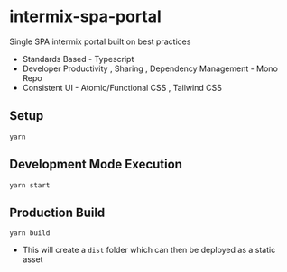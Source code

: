 # intermix-spa-portal

Single SPA intermix portal built on best practices

- Standards Based - Typescript
- Developer Productivity , Sharing , Dependency Management - Mono Repo
- Consistent UI - Atomic/Functional CSS , Tailwind CSS

## Setup

```
yarn
```

## Development Mode Execution

```
yarn start
```

## Production Build

```
yarn build
```

- This will create a `dist` folder which can then be deployed as a static asset

